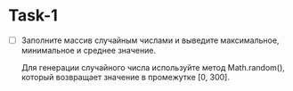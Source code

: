 # Task-1
- [ ] Заполните массив случайным числами и выведите максимальное, минимальное и среднее значение.

    Для генерации случайного числа используйте метод Math.random(), который возвращает значение в промежутке [0, 300].